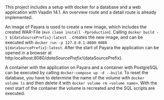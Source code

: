 This project includes a setup with docker for a database and a web application with Vaadin 14.1.
An overview route and a detail route is already implemented.

An image of Payara is used to create a new image, which includes the created WAR-File (`mvn clean install -Pproduction`).
Calling `docker build -t ${dataSourcePrefix}:latest .` creates the new image, and can be executed with `docker run -p 127.0.0.1:8080:8080 ${dataSourcePrefix}:latest`.
After the start of Payara the application can be opened in a browser at http:localhost:8080/${dataSourcePrefix}/${dataSourcePrefix}.

A container with the application on Payara and a container with PostgreSQL can be executed by calling `docker-compose up -d --build`.
To reset the database, you have to determine the name of the volume with `docker volume ls` and then delete it with `docker volume rm <volume name>`.
With the next start of the container the volume is recreated and the SQL scripts are executed.
